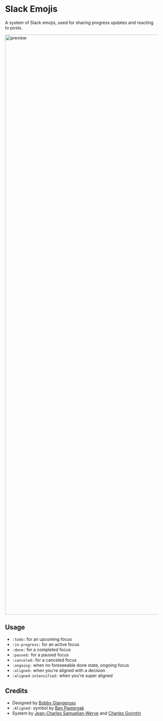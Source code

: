 # Slack Emojis
A system of Slack emojis, used for sharing progress updates and reacting to posts.

<img width="1897" alt="preview" src="https://github.com/user-attachments/assets/e6fe3ea6-5922-4cbc-8124-71f376cb869e">

## Usage
- `:todo:` for an upcoming focus
- `:in-progress:` for an active focus
- `:done:` for a completed focus
- `:paused:` for a paused focus
- `:canceled:` for a canceled focus
- `:ongoing:` when no foreseeable done state, ongoing focus
- `:aligned:` when you're aligned with a decision
- `:aligned-intensified:` when you're super aligned

## Credits
- Designed by [Bobby Giangeruso]([url](https://x.com/_bgian))
- `:Aligned:` symbol by [Ben Pasternak]([url](https://x.com/pasternak))
- System by [Jean-Charles Samuelian-Werve]([url](https://x.com/jcsamuelian)) and [Charles Gorintin]([url](https://x.com/Gorintic))
